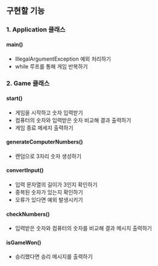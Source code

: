 ## 구현할 기능

### 1. Application 클래스

#### main()
- IllegalArgumentException 예외 처리하기
- while 루프를 통해 게임 반복하기
### 2. Game 클래스

#### start()
- 게임을 시작하고 숫자 입력받기
- 컴퓨터의 숫자와 입력받은 숫자 비교해 결과 출력하기
- 게임 종료 메세지 출력하기

#### generateComputerNumbers()
- 랜덤으로 3자리 숫자 생성하기

#### convertInput()

- 입력 문자열의 길이가 3인지 확인하기
- 중복된 숫자가 있는지 확인하기
- 오류가 있다면 예외 발생시키기

#### checkNumbers()
- 입력받은 숫자와 컴퓨터의 숫자를 비교해 결과 메시지 출력하기

#### isGameWon()
- 승리했다면 승리 메시지를 출력하기
